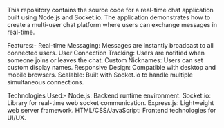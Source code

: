 This repository contains the source code for a real-time chat application built using Node.js and Socket.io. The application demonstrates how to create a multi-user chat platform where users can exchange messages in real-time.

Features:-
Real-time Messaging: Messages are instantly broadcast to all connected users.
User Connection Tracking: Users are notified when someone joins or leaves the chat.
Custom Nicknames: Users can set custom display names.
Responsive Design: Compatible with desktop and mobile browsers.
Scalable: Built with Socket.io to handle multiple simultaneous connections.

Technologies Used:-
Node.js: Backend runtime environment.
Socket.io: Library for real-time web socket communication.
Express.js: Lightweight web server framework.
HTML/CSS/JavaScript: Frontend technologies for UI/UX.

